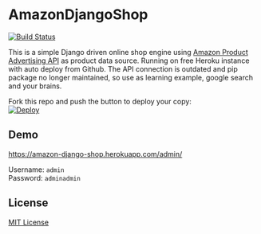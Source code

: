 AmazonDjangoShop
================

[![Build Status](https://travis-ci.org/evrial/AmazonDjangoShop.svg?branch=master)](https://travis-ci.org/evrial/AmazonDjangoShop)

This is a simple Django driven online shop engine using [Amazon Product Advertising API](https://webservices.amazon.com/paapi5/documentation/) as product data source. Running on free Heroku instance with auto deploy from Github.
The API connection is outdated and pip package no longer maintained, so use as learning example, google search and your brains.

Fork this repo and push the button to deploy your copy:  
[![Deploy](https://www.herokucdn.com/deploy/button.svg)](https://heroku.com/deploy)

## Demo
https://amazon-django-shop.herokuapp.com/admin/

Username: `admin`  
Password: `adminadmin`

## License
[MIT License](LICENSE)
